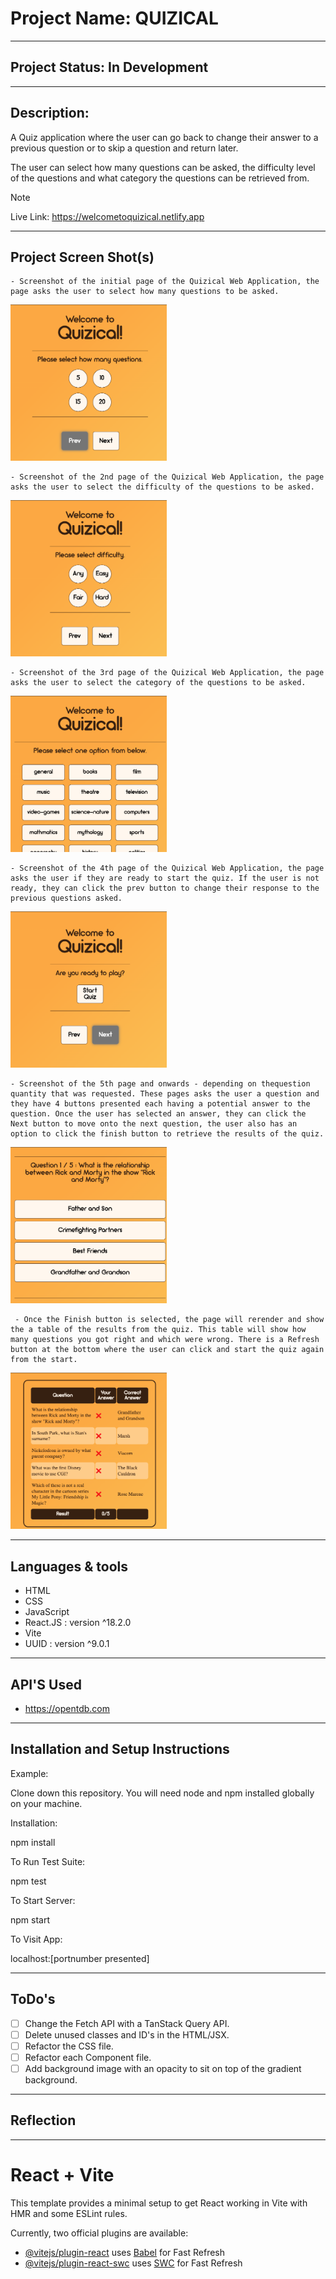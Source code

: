 # **Project Name: QUIZICAL**

---

## Project Status: In Development

---

## Description:

A Quiz application where the user can go back to change their answer to a previous question or to skip a question and return later.

The user can select how many questions can be asked, the difficulty level of the questions and what category the questions can be retrieved from.

> [!NOTE]
> Live Link: https://welcometoquizical.netlify.app

---

## Project Screen Shot(s)

    - Screenshot of the initial page of the Quizical Web Application, the page asks the user to select how many questions to be asked.

<img src="./Screenshots/Quizical%20Quantity%20Image.png" width="250" height="250">

    - Screenshot of the 2nd page of the Quizical Web Application, the page asks the user to select the difficulty of the questions to be asked.

 <img src="./Screenshots/Quizical Difficulty Image.png" width="250" height="250">

    - Screenshot of the 3rd page of the Quizical Web Application, the page asks the user to select the category of the questions to be asked.

 <img src="./Screenshots/Quizical Category Image.png" width="250" height="250">

    - Screenshot of the 4th page of the Quizical Web Application, the page asks the user if they are ready to start the quiz. If the user is not ready, they can click the prev button to change their response to the previous questions asked.

 <img src="./Screenshots/Quizical Start Quiz Image.png" width="250" height="250">

    - Screenshot of the 5th page and onwards - depending on thequestion quantity that was requested. These pages asks the user a question and they have 4 buttons presented each having a potential answer to the question. Once the user has selected an answer, they can click the Next button to move onto the next question, the user also has an option to click the finish button to retrieve the results of the quiz.

 <img src="./Screenshots/Quizical Question Image.png" width="250" height="250">

     - Once the Finish button is selected, the page will rerender and show the a table of the results from the quiz. This table will show how many questions you got right and which were wrong. There is a Refresh button at the bottom where the user can click and start the quiz again from the start.

 <img src="./Screenshots/Quizical Results Image.png" width="250" height="250">

---

## Languages & tools

- HTML
- CSS
- JavaScript
- React.JS : version ^18.2.0
- Vite
- UUID : version ^9.0.1

---

## API'S Used

- https://opentdb.com

---

## Installation and Setup Instructions

Example:

Clone down this repository. You will need node and npm installed globally on your machine.

Installation:

npm install

To Run Test Suite:

npm test

To Start Server:

npm start

To Visit App:

localhost:[portnumber presented]

---

## ToDo's

- [ ] Change the Fetch API with a TanStack Query API.
- [ ] Delete unused classes and ID's in the HTML/JSX.
- [ ] Refactor the CSS file.
- [ ] Refactor each Component file.
- [ ] Add background image with an opacity to sit on top of the gradient background.

---

## Reflection

---

# React + Vite

This template provides a minimal setup to get React working in Vite with HMR and some ESLint rules.

Currently, two official plugins are available:

- [@vitejs/plugin-react](https://github.com/vitejs/vite-plugin-react/blob/main/packages/plugin-react/README.md) uses [Babel](https://babeljs.io/) for Fast Refresh
- [@vitejs/plugin-react-swc](https://github.com/vitejs/vite-plugin-react-swc) uses [SWC](https://swc.rs/) for Fast Refresh
